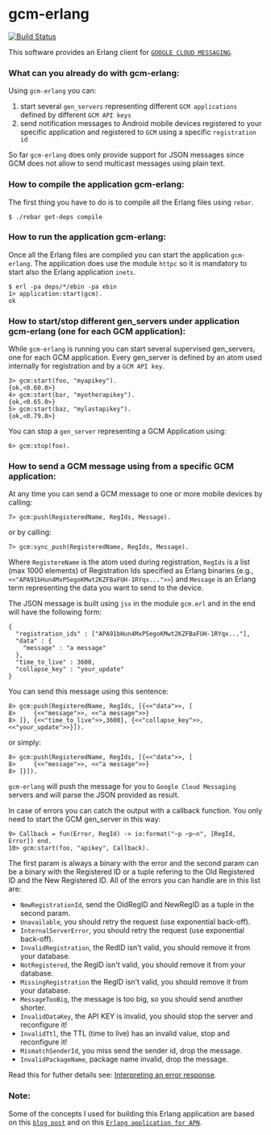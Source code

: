 gcm-erlang
=======

[![Build Status](https://api.travis-ci.org/pdincau/gcm-erlang.png)](https://travis-ci.org/pdincau/gcm-erlang)

This software provides an Erlang client for [`GOOGLE CLOUD MESSAGING`](http://developer.android.com/google/gcm/index.html "Google Cloud Messaging for Android").


### What can you already do with gcm-erlang:

Using `gcm-erlang` you can:

1. start several `gen_servers` representing different `GCM applications` defined by different `GCM API keys`
2. send notification messages to Android mobile devices registered to your specific application and registered to `GCM` using a specific `registration id`

So far `gcm-erlang` does only provide support for JSON messages since GCM does not allow to send multicast messages using plain text.

### How to compile the application gcm-erlang:

The first thing you have to do is to compile all the Erlang files using `rebar`.

    $ ./rebar get-deps compile

### How to run the application gcm-erlang:

Once all the Erlang files are compiled you can start the application `gcm-erlang`. The application does use the module `httpc` so it is mandatory to  start also the Erlang application `inets`.

    $ erl -pa deps/*/ebin -pa ebin
    1> application:start(gcm).
    ok

### How to start/stop different gen_servers under application gcm-erlang (one for each GCM application):

While `gcm-erlang` is running you can start several supervised gen_servers, one for each GCM application. Every gen_server is defined by an atom used internally for registration and by a `GCM API key`.

    3> gcm:start(foo, "myapikey").
    {ok,<0.60.0>}
    4> gcm:start(bar, "myotherapikey").
    {ok,<0.65.0>}
    5> gcm:start(baz, "mylastapikey").
    {ok,<0.79.0>}

You can stop a `gen_server` representing a GCM Application using:

    6> gcm:stop(foo).

### How to send a GCM message using from a specific GCM application:

At any time you can send a GCM message to one or more mobile devices by calling:

    7> gcm:push(RegisteredName, RegIds, Message).

or by calling:

    7> gcm:sync_push(RegisteredName, RegIds, Message).

Where `RegistereName` is the atom used during registration, `RegIds` is a list (max 1000 elements) of Registration Ids specified as Erlang binaries (e.g., `<<"APA91bHun4MxP5egoKMwt2KZFBaFUH-1RYqx...">>`) and `Message` is an Erlang term representing the data you want to send to the device.

The JSON message is built using `jsx` in the module `gcm.erl` and in the end will have the following form:

    {
      "registration_ids" : ["APA91bHun4MxP5egoKMwt2KZFBaFUH-1RYqx..."],
      "data" : {
        "message" : "a message"
      },
      "time_to_live" : 3600,
      "collapse_key" : "your_update"
    }

You can send this message using this sentence:

    8> gcm:push(RegisteredName, RegIds, [{<<"data">>, [
    8>     {<<"message">>, <<"a message">>}
    8> ]}, {<<"time_to_live">>,3600}, {<<"collapse_key">>,<<"your_update">>}]).

or simply:

    8> gcm:push(RegisteredName, RegIds, [{<<"data">>, [
    8>     {<<"message">>, <<"a message">>}
    8> ]}]).

`gcm-erlang` will push the message for you to `Google Cloud Messaging` servers and will parse the JSON provided as result.

In case of errors you can catch the output with a callback function. You only need to start the GCM gen_server in this way:

    9> Callback = fun(Error, RegId) -> io:format("~p ~p~n", [RegId, Error]) end.
    10> gcm:start(foo, "apikey", Callback).

The first param is always a binary with the error and the second param can be a binary with the Registered ID or a tuple refering to the Old Registered ID and the New Registered ID. All of the errors you can handle are in this list are:

- `NewRegistrationId`, send the OldRegID and NewRegID as a tuple in the second param.
- `Unavailable`, you should retry the request (use exponential back-off).
- `InternalServerError`, you should retry the request (use exponential back-off).
- `InvalidRegistration`, the RedID isn't valid, you should remove it from your database.
- `NotRegistered`, the RegID isn't valid, you should remove it from your database.
- `MissingRegistration` the RegID isn't valid, you should remove it from your database.
- `MessageTooBig`, the message is too big, so you should send another shorter.
- `InvalidDataKey`, the API KEY is invalid, you should stop the server and reconfigure it!
- `InvalidTtl`, the TTL (time to live) has an invalid value, stop and reconfigure it!
- `MismatchSenderId`, you miss send the sender id, drop the message.
- `InvalidPackageName`, package name invalid, drop the message.

Read this for futher details see: [Interpreting an error response](http://developer.android.com/google/gcm/gcm.html#response).

### Note:

Some of the concepts I used for building this Erlang application are based on this [`blog post`](http://tiliman.wordpress.com/2013/01/02/google-cloud-messaging-with-erlang/) and on this [`Erlang application for APN`](https://github.com/extend/ex_apns).
